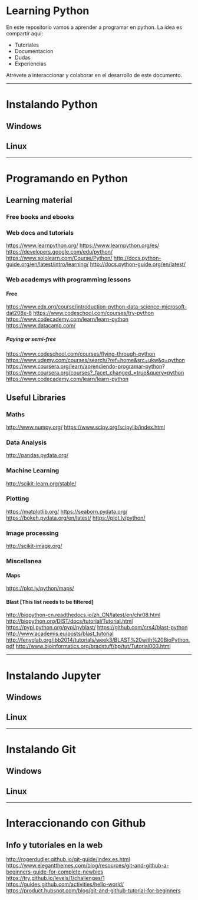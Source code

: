 # Learning Python

En este repositorio vamos a aprender a programar en python.
La idea es compartir aquí:
- Tutoriales
- Documentacion
- Dudas
- Experiencias

Atrévete a interaccionar y colaborar en el desarrollo de este documento.

----

# Instalando Python

## Windows

## Linux

----

# Programando en Python

## Learning material

### Free books and ebooks

### Web docs and tutorials
https://www.learnpython.org/
https://www.learnpython.org/es/
https://developers.google.com/edu/python/
https://www.sololearn.com/Course/Python/
http://docs.python-guide.org/en/latest/intro/learning/
http://docs.python-guide.org/en/latest/

### Web academys with programming lessons

#### Free
https://www.edx.org/course/introduction-python-data-science-microsoft-dat208x-8
https://www.codeschool.com/courses/try-python
https://www.codecademy.com/learn/learn-python
https://www.datacamp.com/

##### Paying or semi-free
https://www.codeschool.com/courses/flying-through-python
https://www.udemy.com/courses/search/?ref=home&src=ukw&q=python
https://www.coursera.org/learn/aprendiendo-programar-python?
https://www.coursera.org/courses?_facet_changed_=true&query=python
https://www.codecademy.com/learn/learn-python

## Useful Libraries

### Maths
http://www.numpy.org/
https://www.scipy.org/scipylib/index.html

### Data Analysis
http://pandas.pydata.org/

### Machine Learning
http://scikit-learn.org/stable/

### Plotting
https://matplotlib.org/
https://seaborn.pydata.org/
https://bokeh.pydata.org/en/latest/
https://plot.ly/python/

### Image processing
http://scikit-image.org/

### Miscellanea

#### Maps
https://plot.ly/python/maps/

#### Blast [This list needs to be filtered]
http://biopython-cn.readthedocs.io/zh_CN/latest/en/chr08.html
http://biopython.org/DIST/docs/tutorial/Tutorial.html
https://pypi.python.org/pypi/pyblast/
https://github.com/crs4/blast-python
http://www.academis.eu/posts/blast_tutorial
http://fenyolab.org/ibb2014/tutorials/week3/BLAST%20with%20BioPython.pdf
http://www.bioinformatics.org/bradstuff/bp/tut/Tutorial003.html

----

# Instalando Jupyter

## Windows

## Linux

----

# Instalando Git

## Windows

## Linux

----

# Interaccionando con Github
## Info y tutoriales en la web
http://rogerdudler.github.io/git-guide/index.es.html
https://www.elegantthemes.com/blog/resources/git-and-github-a-beginners-guide-for-complete-newbies \
https://try.github.io/levels/1/challenges/1 \
https://guides.github.com/activities/hello-world/ \
https://product.hubspot.com/blog/git-and-github-tutorial-for-beginners
